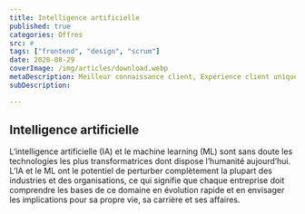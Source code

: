 ```yaml
---
title: Intelligence artificielle
published: true
categories: Offres
src: #
tags: ["frontend", "design", "scrum"]
date: 2020-08-29
coverImage: /img/articles/download.webp
metaDescription: Meilleur connaissance client, Expérience client unique, Produits et services augmentés
subDescription: 

---
```

 
## Intelligence artificielle

L‘intelligence artificielle (IA) et le machine learning (ML) sont sans doute les technologies les plus transformatrices dont dispose l’humanité aujourd’hui. L’IA et le ML ont le potentiel de perturber complètement la plupart des industries et des organisations, ce qui signifie que chaque entreprise doit comprendre les bases de ce domaine en évolution rapide et en envisager les implications pour sa propre vie, sa carrière et ses affaires.
